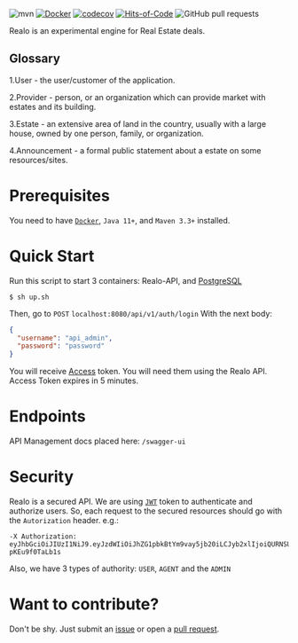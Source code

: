 ![mvn](https://github.com/h1alexbel/realo/actions/workflows/maven.yml/badge.svg)
[![Docker](https://img.shields.io/docker/v/abialiauski/realo/latest)](https://hub.docker.com/repository/docker/abialiauski/realo/general)
[![codecov](https://codecov.io/github/h1alexbel/realo/branch/main/graph/badge.svg?token=SQYcfchyTm)](https://codecov.io/github/h1alexbel/realo)
[![Hits-of-Code](https://hitsofcode.com/github/h1alexbel/realo?branch=main)](https://hitsofcode.com/github/h1alexbel/realo/view?branch=main)
![GitHub pull requests](https://img.shields.io/github/issues-pr/h1alexbel/realo)

Realo is an experimental engine for Real Estate deals.

## Glossary
1.User - the user/customer of the application.

2.Provider - person, or an organization which can provide market with estates and its building.

3.Estate - an extensive area of land in the country, usually with a large house, owned by one person, family, or organization.

4.Announcement - a formal public statement about a estate on some resources/sites.

# Prerequisites

You need to have [```Docker```](https://www.docker.com), ```Java 11+```, and ```Maven 3.3+``` installed.

# Quick Start

Run this script to start 3 containers: Realo-API,
and [PostgreSQL](https://www.postgresql.org)

```shell
$ sh up.sh
```

Then, go to ```POST```
```localhost:8080/api/v1/auth/login```
With the next body:

```json
{
  "username": "api_admin",
  "password": "password"
}
```

You will receive [Access](https://www.wikiwand.com/en/Access_token) token.
You will need them using the Realo API.
Access Token expires in 5 minutes.

# Endpoints
API Management docs placed here: ```/swagger-ui```

# Security

Realo is a secured API. We are using [```JWT```](https://www.wikiwand.com/en/JSON_Web_Token) token
to authenticate and authorize users.
So, each request to the secured resources should go with the ```Autorization``` header.
e.g.:

```
-X Authorization: eyJhbGciOiJIUzI1NiJ9.eyJzdWIiOiJhZG1pbkBtYm9vay5jb20iLCJyb2xlIjoiQURNSU4iLCJpYXQiOjE2NzE0NjA4OTcsImV4cCI6MTY3MTQ2MTE5N30.O8m05s3xEkhroTFjh9xdaCUMdUB1B-pKEu9f0TaLb1s
```

Also, we have 3 types of authority: ```USER```, ```AGENT``` and the ```ADMIN```

# Want to contribute?

Don't be shy. Just submit an [issue](https://github.com/h1alexbel/realo/issues) or open
a [pull request](https://github.com/h1alexbel/realo/pulls).